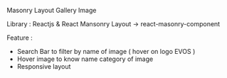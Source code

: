 Masonry Layout Gallery Image

Library :
Reactjs & React Mansonry Layout -> react-masonry-component

Feature :
- Search Bar to filter by name of image ( hover on logo EVOS )
- Hover image to know name category of image
- Responsive layout
